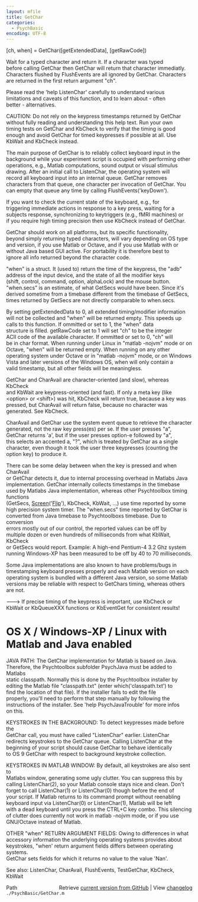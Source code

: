 ```yaml
---
layout: mfile
title: GetChar
categories:
  - PsychBasic
encoding: UTF-8
---
```


[ch, when] = GetChar([getExtendedData], [getRawCode])  

Wait for a typed character and return it.  If a character was typed  
before calling GetChar then GetChar will return that character immediatly.  
Characters flushed by FlushEvents are all ignored by GetChar. Characters  
are returned in the first return argument "ch".  

Please read the 'help ListenChar' carefully to understand various  
limitations and caveats of this function, and to learn about - often  
better - alternatives.  

CAUTION: Do not rely on the keypress timestamps returned by GetChar  
without fully reading and understanding this help text. Run your own  
timing tests on GetChar and KbCheck to verify that the timing is good  
enough and avoid GetChar for timed keypresses if possible at all. Use  
KbWait and KbCheck instead.  

The main purpose of GetChar is to reliably collect keyboard input in the  
background while your experiment script is occupied with performing other  
operations, e.g., Matlab computations, sound output or visual stimulus  
drawing. After an initial call to ListenChar, the operating system will  
record all keyboard input into an internal queue. GetChar removes  
characters from that queue, one character per invocation of GetChar. You  
can empty that queue any time by calling FlushEvents('keyDown').  

If you want to check the current state of the keyboard, e.g., for  
triggering immediate actions in response to a key press, waiting for a  
subjects response, synchronizing to keytriggers (e.g., fMRI machines) or  
if you require high timing precision then use KbCheck instead of GetChar.  

GetChar should work on all platforms, but its specific functionality,  
beyond simply returning typed characters, will vary depending on OS type  
and version, if you use Matlab or Octave, and if you use Matlab with or  
without Java based GUI active. For portability it is therefore best to  
ignore all info returned beyond the character code.  

"when" is a struct. It (used to) return the time of the keypress, the "adb"  
address of the input device, and the state of all the modifier keys  
(shift, control, command, option, alphaLock) and the mouse button.  
"when.secs" is an estimate, of what GetSecs would have been. Since it's  
derived sometime from a timebase different from the timebase of GetSecs,  
times returned by GetSecs are not directly comparable to when.secs.  

By setting getExtendedData to 0, all extended timing/modifier information  
will not be collected and "when" will be returned empty.  This speeds up  
calls to this function. If ommitted or set to 1, the "when" data  
structure is filled.  getRawCode set to 1 will set "ch" to be the integer  
ACII code of the available character.  If ommitted or set to 0, "ch" will  
be in char format. When running under Linux in "matlab -nojvm" mode or on  
Octave, "when" will be returned empty. When running on any other  
operating system under Octave or in "matlab -nojvm" mode, or on Windows  
Vista and later versions of the Windows OS, when will only contain a  
valid timestamp, but all other fields will be meaningless.  

GetChar and CharAvail are character-oriented (and slow), whereas KbCheck  
and KbWait are keypress-oriented (and fast). If only a meta key (like  
\<option\> or \<shift\>) was hit, KbCheck will return true, because a key was  
pressed, but CharAvail will return false, because no character was  
generated. See KbCheck.  

CharAvail and GetChar use the system event queue to retrieve the character  
generated, not the raw key press(es) per se. If the user presses "a",  
GetChar returns 'a', but if the user presses option-e followed by "a",  
this selects an accented a, "?", which is treated by GetChar as a single  
character, even though it took the user three keypresses (counting the  
option key) to produce it.  

There can be some delay between when the key is pressed and when CharAvail  
or GetChar detects it, due to internal processing overhead in Matlabs Java  
implementation. GetChar internally collects timestamps in the timebase  
used by Matlabs Java implementation, whereas other Psychtoolbox timing functions  
(GetSecs, [Screen](/docs/Screen)('[Flip](/docs/Flip)'), KbCheck, KbWait, ...) use time reported by some  
high precision system timer. The "when.secs" time reported by GetChar is  
converted from Java timebase to Psychtoolboxs timebase. Due to conversion  
errors mostly out of our control, the reported values can be off by  
multiple dozen or even hundreds of milliseconds from what KbWait, KbCheck  
or GetSecs would report. Example: A high-end Pentium-4 3.2 Ghz system  
running Windows-XP has been measured to be off by 40 to 70 milliseconds.  

Some Java implementations are also known to have problems/bugs in  
timestamping keyboard presses properly and each Matlab version on each  
operating system is bundled with a different Java version, so some Matlab  
versions may be reliable with respect to GetChars timing, whereas others  
are not.  

---\> If precise timing of the keypress is important, use KbCheck or  
KbWait or KbQueueXXX functions or KbEventGet for consistent results!  

# OS X / Windows-XP / Linux with Matlab and Java enabled  

JAVA PATH: The GetChar implementation for Matlab is based on Java.  
Therefore, the Psychtoolbox subfolder PsychJava must be added to Matlabs  
static classpath. Normally this is done by the Psychtoolbox installer by  
editing the Matlab file "classpath.txt" (enter which('classpath.txt') to  
find the location of that file). If the installer fails to edit the file  
properly, you'll need to perform that step manually by following the  
instructions of the installer. See 'help PsychJavaTrouble' for more infos  
on this.  

KEYSTROKES IN THE BACKGROUND: To detect keypresses made before the  
GetChar call, you must have called "ListenChar" earlier.  ListenChar  
redirects keystrokes to the GetChar queue. Calling ListenChar at the  
beginning of your script should cause GetChar to behave identically  
to OS 9 GetChar with respect to background keystroke collection.  

KEYSTROKES IN MATLAB WINDOW: By default, all keystrokes are also sent to  
Matlabs window, generating some ugly clutter. You can suppress this by  
calling ListenChar(2), so your Matlab console stays nice and clean. Don't  
forget to call ListenChar(1) or ListenChar(0) though before the end of  
your script. If Matlab returns to its command prompt without reenabling  
keyboard input via ListenChar(0) or ListenChar(1), Matlab will be left  
with a dead keyboard until you press the CTRL+C key combo. This silencing  
of clutter does currently not work in matlab -nojvm mode, or if you use  
GNU/Octave instead of Matlab.  

OTHER "when" RETURN ARGUMENT FIELDS: Owing to differences in what  
accessory information the underlying operating systems provides about  
keystrokes, "when' return argument fields differs between operating systems.  
GetChar sets fields for which it returns no value to the value 'Nan'.  

See also: ListenChar, CharAvail, FlushEvents, TestGetChar, KbCheck,  
KbWait  


<div class="code_header" style="text-align:right;">
  <span style="float:left;">Path&nbsp;&nbsp;</span> <span class="counter">Retrieve <a href=
  "https://raw.github.com/Psychtoolbox-3/Psychtoolbox-3/beta/./PsychBasic/GetChar.m">current version from GitHub</a> | View <a href=
  "https://github.com/Psychtoolbox-3/Psychtoolbox-3/commits/beta/./PsychBasic/GetChar.m">changelog</a></span>
</div>
<div class="code">
  <code>./PsychBasic/GetChar.m</code>
</div>
